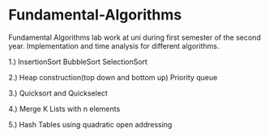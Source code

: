 # Fundamental-Algorithms

Fundamental Algorithms lab work at uni during first semester of the second year.
Implementation and time analysis for different algorithms.

1.)
InsertionSort
BubbleSort
SelectionSort

2.)
Heap construction(top down and bottom up)
Priority queue

3.)
Quicksort and Quickselect

4.)
Merge K Lists with n elements

5.)
Hash Tables using quadratic open addressing
